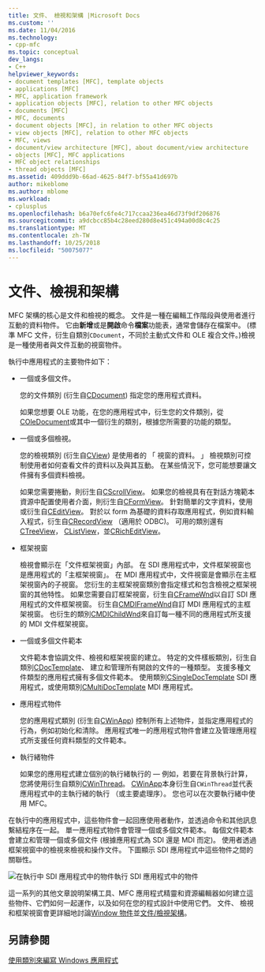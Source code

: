```yaml
---
title: 文件、 檢視和架構 |Microsoft Docs
ms.custom: ''
ms.date: 11/04/2016
ms.technology:
- cpp-mfc
ms.topic: conceptual
dev_langs:
- C++
helpviewer_keywords:
- document templates [MFC], template objects
- applications [MFC]
- MFC, application framework
- application objects [MFC], relation to other MFC objects
- documents [MFC]
- MFC, documents
- document objects [MFC], in relation to other MFC objects
- view objects [MFC], relation to other MFC objects
- MFC, views
- document/view architecture [MFC], about document/view architecture
- objects [MFC], MFC applications
- MFC object relationships
- thread objects [MFC]
ms.assetid: 409ddd9b-66ad-4625-84f7-bf55a41d697b
author: mikeblome
ms.author: mblome
ms.workload:
- cplusplus
ms.openlocfilehash: b6a70efc6fe4c717ccaa236ea46d73f9df206876
ms.sourcegitcommit: a9dcbcc85b4c28eed280d8e451c494a00d8c4c25
ms.translationtype: MT
ms.contentlocale: zh-TW
ms.lasthandoff: 10/25/2018
ms.locfileid: "50075077"
---
```

# <a name="documents-views-and-the-framework"></a>文件、檢視和架構

MFC 架構的核心是文件和檢視的概念。 文件是一種在編輯工作階段與使用者進行互動的資料物件。 它由**新增**或是**開啟**命令**檔案**功能表，通常會儲存在檔案中。 (標準 MFC 文件，衍生自類別`CDocument`，不同於主動式文件和 OLE 複合文件。)檢視是一種使用者與文件互動的視窗物件。

執行中應用程式的主要物件如下：

- 一個或多個文件。

   您的文件類別 (衍生自[CDocument](../mfc/reference/cdocument-class.md)) 指定您的應用程式資料。

   如果您想要 OLE 功能，在您的應用程式中，衍生您的文件類別，從[COleDocument](../mfc/reference/coledocument-class.md)或其中一個衍生的類別，根據您所需要的功能的類型。

- 一個或多個檢視。

   您的檢視類別 (衍生自[CView](../mfc/reference/cview-class.md)) 是使用者的 「 視窗的資料。 」 檢視類別可控制使用者如何查看文件的資料以及與其互動。 在某些情況下，您可能想要讓文件擁有多個資料檢視。

   如果您需要捲動，則衍生自[CScrollView](../mfc/reference/cscrollview-class.md)。 如果您的檢視具有在對話方塊範本資源中配置使用者介面，則衍生自[CFormView](../mfc/reference/cformview-class.md)。 針對簡單的文字資料，使用或衍生自[CEditView](../mfc/reference/ceditview-class.md)。 對於以 form 為基礎的資料存取應用程式，例如資料輸入程式，衍生自[CRecordView](../mfc/reference/crecordview-class.md) （適用於 ODBC)。 可用的類別還有[CTreeView](../mfc/reference/ctreeview-class.md)， [CListView](../mfc/reference/clistview-class.md)，並[CRichEditView](../mfc/reference/cricheditview-class.md)。

- 框架視窗

   檢視會顯示在「文件框架視窗」內部。 在 SDI 應用程式中，文件框架視窗也是應用程式的「主框架視窗」。 在 MDI 應用程式中，文件視窗是會顯示在主框架視窗內的子視窗。 您衍生的主框架視窗類別會指定樣式和包含檢視之框架視窗的其他特性。 如果您需要自訂框架視窗，衍生自[CFrameWnd](../mfc/reference/cframewnd-class.md)以自訂 SDI 應用程式的文件框架視窗。 衍生自[CMDIFrameWnd](../mfc/reference/cmdiframewnd-class.md)自訂 MDI 應用程式的主框架視窗。 也衍生的類別[CMDIChildWnd](../mfc/reference/cmdichildwnd-class.md)來自訂每一種不同的應用程式所支援的 MDI 文件框架視窗。

- 一個或多個文件範本

   文件範本會協調文件、檢視和框架視窗的建立。 特定的文件樣板類別，衍生自類別[CDocTemplate](../mfc/reference/cdoctemplate-class.md)、 建立和管理所有開啟的文件的一種類型。 支援多種文件類型的應用程式擁有多個文件範本。 使用類別[CSingleDocTemplate](../mfc/reference/csingledoctemplate-class.md) SDI 應用程式，或使用類別[CMultiDocTemplate](../mfc/reference/cmultidoctemplate-class.md) MDI 應用程式。

- 應用程式物件

   您的應用程式類別 (衍生自[CWinApp](../mfc/reference/cwinapp-class.md)) 控制所有上述物件，並指定應用程式的行為，例如初始化和清除。 應用程式唯一的應用程式物件會建立及管理應用程式所支援任何資料類型的文件範本。

- 執行緒物件

   如果您的應用程式建立個別的執行緒執行的 — 例如，若要在背景執行計算，您將使用衍生自類別[CWinThread](../mfc/reference/cwinthread-class.md)。 [CWinApp](../mfc/reference/cwinapp-class.md)本身衍生自`CWinThread`並代表應用程式中的主執行緒的執行 （或主要處理序）。 您也可以在次要執行緒中使用 MFC。

在執行中的應用程式中，這些物件會一起回應使用者動作，並透過命令和其他訊息繫結程序在一起。 單一應用程式物件會管理一個或多個文件範本。 每個文件範本會建立和管理一個或多個文件 (根據應用程式為 SDI 還是 MDI 而定)。 使用者透過框架視窗中的檢視來檢視和操作文件。 下圖顯示 SDI 應用程式中這些物件之間的關聯性。

![在執行中 SDI 應用程式中的物件](../mfc/media/vc386v1.gif "vc386v1")執行 SDI 應用程式中的物件

這一系列的其他文章說明架構工具、MFC 應用程式精靈和資源編輯器如何建立這些物件、它們如何一起運作，以及如何在您的程式設計中使用它們。 文件、 檢視和框架視窗會更詳細地討論[Window 物件](../mfc/window-objects.md)並[文件/檢視架構](../mfc/document-view-architecture.md)。

## <a name="see-also"></a>另請參閱

[使用類別來編寫 Windows 應用程式](../mfc/using-the-classes-to-write-applications-for-windows.md)
